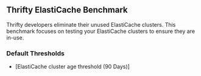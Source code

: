 ## Thrifty ElastiCache Benchmark

Thrifty developers eliminate their unused ElastiCache clusters. This benchmark focuses on testing your ElastiCache clusters to ensure they are in-use.

### Default Thresholds
- [ElastiCache cluster age threshold (90 Days)]